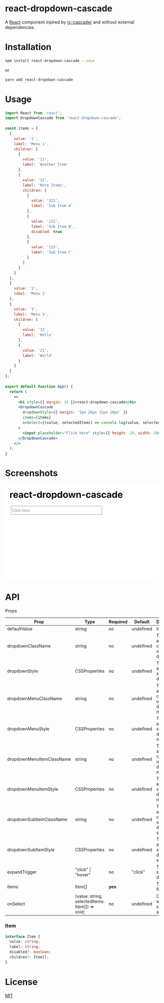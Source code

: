 # react-dropdown-cascade

A [React](https://reactjs.org) component inpired by [rc-cascader](https://www.npmjs.com/package/rc-cascader) and without external dependencies.

Installation
============

```sh
npm install react-dropdown-cascade --save
```

or

```sh
yarn add react-dropdown-cascade
```

Usage
=======

```jsx
import React from 'react';
import DropdownCascade from 'react-dropdown-cascade';

const items = [
  {
    value: '1',
    label: 'Menu 1',
    children: [
      {
        value: '11',
        label: 'Another Item'
      },
      {
        value: '12',
        label: 'More Items',
        children: [
          {
            value: '121',
            label: 'Sub Item A'
          },
          {
            value: '122',
            label: 'Sub Item B',
            disabled: true
          },
          {
            value: '123',
            label: 'Sub Item C'
          }
        ]
      }
    ]
  },
  {
    value: '2',
    label: 'Menu 2'
  },
  {
    value: '3',
    label: 'Menu 3',
    children: [
      {
        value: '31',
        label: 'Hello'
      },
      {
        value: '21',
        label: 'World'
      }
    ]
  }
];

export default function App() {
  return (
    <>
      <h1 style={{ margin: 15 }}>react-dropdown-cascade</h1>
      <DropdownCascade
        dropdownStyle={{ margin: '5px 20px 15px 20px' }}
        items={items}
        onSelect={(value, selectedItems) => console.log(value, selectedItems)}
      >
        <input placeholder="Click here" style={{ height: 24, width: 300 }} />
      </DropdownCascade>
    </>
  );
}
```

Screenshots
===========

![](image1.gif)

API
===

Props

| Prop                      | Type                                            | Required | Default   | Description                                    |
|---------------------------|-------------------------------------------------|----------|-----------|------------------------------------------------|
| defaultValue              | string                                          | no       | undefined | Initial value                                   |
| dropdownClassName         | string                                          | no       | undefined | The additional className of dropdown           |
| dropdownStyle             | CSSProperties                                   | no       | undefined | The additional style of dropdown               |
| dropdownMenuClassName     | string                                          | no       | undefined | The additional className of dropdown menu      |
| dropdownMenuStyle         | CSSProperties                                   | no       | undefined | The additional style of dropdown menu          |
| dropdownMenuItemClassName | string                                          | no       | undefined | The additional className of dropdown menu item |
| dropdownMenuItemStyle     | CSSProperties                                   | no       | undefined | The additional style of dropdown menu item     |
| dropdownSubItemClassName  | string                                          | no       | undefined | The additional className of dropdown subitem   |
| dropdownSubItemStyle      | CSSProperties                                   | no       | undefined | The additional style of dropdown subitem       |
| expandTrigger             | "click" \| "hover"                              | no       | "click"   | Trigger that shows the dropdown                |
| items                     | Item[]                                          | **yes**  |           | The data for cascade                           |
| onSelect                  | (value: string, selectedItems: Item[]) => void; | no       | undefined | Callback when selecting an item                |

### Item

```ts
interface Item {
  value: string;
  label: string;
  disabled?: boolean;
  children?: Item[];
}
```

License
=======

[MIT](https://choosealicense.com/licenses/mit)
